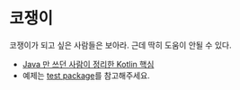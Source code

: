# 코쟁이

코쟁이가 되고 싶은 사람들은 보아라. 근데 딱히 도움이 안될 수 있다.  
* [Java 만 쓰던 사람이 정리한 Kotlin 핵심](https://jyeonjyan.notion.site/Kotlin-aace7178c09d43dd834cd3997e70076d)
* 예제는 [test package](src/test/kotlin/app/example/kojaengi)를 참고해주세요.
